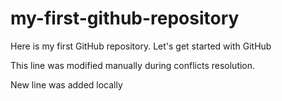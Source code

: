 # my-first-github-repository
Here is my first GitHub repository. Let's get started with GitHub 

This line was modified manually during conflicts resolution.

New line was added locally
